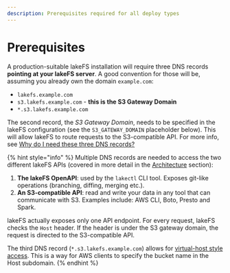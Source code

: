 ```yaml
---
description: Prerequisites required for all deploy types
---
```


# Prerequisites

A production-suitable lakeFS installation will require three DNS records **pointing at your lakeFS server**.
A good convention for those will be, assuming you already own the domain `example.com`:
* `lakefs.example.com`
* `s3.lakefs.example.com` - **this is the S3 Gateway Domain**
* `*.s3.lakefs.example.com`

The second record, the *S3 Gateway Domain*, needs to be specified in the lakeFS configuration (see the `S3_GATEWAY_DOMAIN` placeholder below). This will allow lakeFS to route requests to the S3-compatible API. For more info, see [Why do I need these three DNS records?](#why-do-i-need-the-three-dns-records)

{% hint style="info" %}
Multiple DNS records are needed to access the two different lakeFS APIs (covered in more detail in the [Architecture](../understand/architecture.html) section):

1. **The lakeFS OpenAPI**: used by the `lakectl` CLI tool. Exposes git-like operations (branching, diffing, merging etc.).
1. **An S3-compatible API**: read and write your data in any tool that can communicate with S3. Examples include: AWS CLI, Boto, Presto and Spark.

lakeFS actually exposes only one API endpoint. For every request, lakeFS checks the `Host` header.
If the header is under the S3 gateway domain, the request is directed to the S3-compatible API.

The third DNS record (`*.s3.lakefs.example.com`) allows for [virtual-host style access](https://docs.aws.amazon.com/AmazonS3/latest/userguide/VirtualHosting.html). This is a way for AWS clients to specify the bucket name in the Host subdomain.
{% endhint %}
